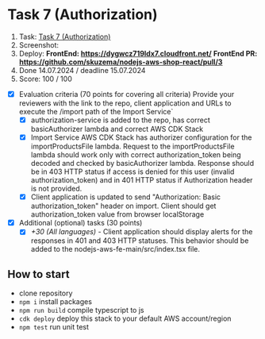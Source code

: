 # Task 7 (Authorization)

1. Task: [Task 7 (Authorization)](https://github.com/rolling-scopes-school/aws/blob/main/aws-developer/07_authorization/task.md)
2. Screenshot:
3. Deploy:
   **FrontEnd: https://dygwcz719ldx7.cloudfront.net/**
   **FrontEnd PR: https://github.com/skuzema/nodejs-aws-shop-react/pull/3**
4. Done 14.07.2024 / deadline 15.07.2024
5. Score: 100 / 100

- [x] Evaluation criteria (70 points for covering all criteria)
      Provide your reviewers with the link to the repo, client application and URLs to execute the /import path of the Import Service`
  - [x] authorization-service is added to the repo, has correct basicAuthorizer lambda and correct AWS CDK Stack
  - [x] Import Service AWS CDK Stack has authorizer configuration for the importProductsFile lambda. Request to the importProductsFile lambda should work only with correct authorization_token being decoded and checked by basicAuthorizer lambda. Response should be in 403 HTTP status if access is denied for this user (invalid authorization_token) and in 401 HTTP status if Authorization header is not provided.
  - [x] Client application is updated to send "Authorization: Basic authorization_token" header on import. Client should get authorization_token value from browser localStorage
- [x] Additional (optional) tasks (30 points)
  - [x] _+30 (All languages)_ - Client application should display alerts for the responses in 401 and 403 HTTP statuses. This behavior should be added to the nodejs-aws-fe-main/src/index.tsx file.

## How to start

- clone repository
- `npm i` install packages
- `npm run build` compile typescript to js
- `cdk deploy` deploy this stack to your default AWS account/region
- `npm test` run unit test
